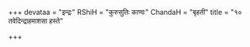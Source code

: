 +++
devataa = "इन्द्रः"
RShiH = "कुरुसुतिः काण्वः"
ChandaH = "बृहती"
title = "१० तवेदिन्द्राहमाशसा हस्ते"

+++
